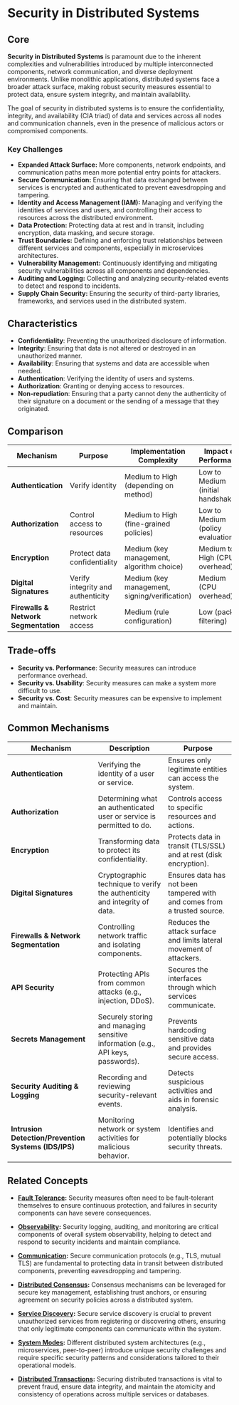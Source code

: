 # Security in Distributed Systems

## Core

**Security in Distributed Systems** is paramount due to the inherent complexities and vulnerabilities introduced by multiple interconnected components, network communication, and diverse deployment environments. Unlike monolithic applications, distributed systems face a broader attack surface, making robust security measures essential to protect data, ensure system integrity, and maintain availability.

The goal of security in distributed systems is to ensure the confidentiality, integrity, and availability (CIA triad) of data and services across all nodes and communication channels, even in the presence of malicious actors or compromised components.

### Key Challenges

-   **Expanded Attack Surface:** More components, network endpoints, and communication paths mean more potential entry points for attackers.
-   **Secure Communication:** Ensuring that data exchanged between services is encrypted and authenticated to prevent eavesdropping and tampering.
-   **Identity and Access Management (IAM):** Managing and verifying the identities of services and users, and controlling their access to resources across the distributed environment.
-   **Data Protection:** Protecting data at rest and in transit, including encryption, data masking, and secure storage.
-   **Trust Boundaries:** Defining and enforcing trust relationships between different services and components, especially in microservices architectures.
-   **Vulnerability Management:** Continuously identifying and mitigating security vulnerabilities across all components and dependencies.
-   **Auditing and Logging:** Collecting and analyzing security-related events to detect and respond to incidents.
-   **Supply Chain Security:** Ensuring the security of third-party libraries, frameworks, and services used in the distributed system.

## Characteristics

- **Confidentiality**: Preventing the unauthorized disclosure of information.
- **Integrity**: Ensuring that data is not altered or destroyed in an unauthorized manner.
- **Availability**: Ensuring that systems and data are accessible when needed.
- **Authentication**: Verifying the identity of users and systems.
- **Authorization**: Granting or denying access to resources.
- **Non-repudiation**: Ensuring that a party cannot deny the authenticity of their signature on a document or the sending of a message that they originated.

## Comparison

| Mechanism | Purpose | Implementation Complexity | Impact on Performance |
|---|---|---|---|
| **Authentication** | Verify identity | Medium to High (depending on method) | Low to Medium (initial handshake) |
| **Authorization** | Control access to resources | Medium to High (fine-grained policies) | Low to Medium (policy evaluation) |
| **Encryption** | Protect data confidentiality | Medium (key management, algorithm choice) | Medium to High (CPU overhead) |
| **Digital Signatures** | Verify integrity and authenticity | Medium (key management, signing/verification) | Medium (CPU overhead) |
| **Firewalls & Network Segmentation** | Restrict network access | Medium (rule configuration) | Low (packet filtering) |

## Trade-offs

- **Security vs. Performance**: Security measures can introduce performance overhead.
- **Security vs. Usability**: Security measures can make a system more difficult to use.
- **Security vs. Cost**: Security measures can be expensive to implement and maintain.

## Common Mechanisms

| Mechanism | Description | Purpose |
|---|---|---|
| **Authentication** | Verifying the identity of a user or service. | Ensures only legitimate entities can access the system. |
| **Authorization** | Determining what an authenticated user or service is permitted to do. | Controls access to specific resources and actions. |
| **Encryption** | Transforming data to protect its confidentiality. | Protects data in transit (TLS/SSL) and at rest (disk encryption). |
| **Digital Signatures** | Cryptographic technique to verify the authenticity and integrity of data. | Ensures data has not been tampered with and comes from a trusted source. |
| **Firewalls & Network Segmentation** | Controlling network traffic and isolating components. | Reduces the attack surface and limits lateral movement of attackers. |
| **API Security** | Protecting APIs from common attacks (e.g., injection, DDoS). | Secures the interfaces through which services communicate. |
| **Secrets Management** | Securely storing and managing sensitive information (e.g., API keys, passwords). | Prevents hardcoding sensitive data and provides secure access. |
| **Security Auditing & Logging** | Recording and reviewing security-relevant events. | Detects suspicious activities and aids in forensic analysis. |
| **Intrusion Detection/Prevention Systems (IDS/IPS)** | Monitoring network or system activities for malicious behavior. | Identifies and potentially blocks security threats. |

## Related Concepts



-   **[Fault Tolerance](../fault-tolerance/README.md):** Security measures often need to be fault-tolerant themselves to ensure continuous protection, and failures in security components can have severe consequences.

-   **[Observability](../observability/README.md):** Security logging, auditing, and monitoring are critical components of overall system observability, helping to detect and respond to security incidents and maintain compliance.

-   **[Communication](../communication/README.md):** Secure communication protocols (e.g., TLS, mutual TLS) are fundamental to protecting data in transit between distributed components, preventing eavesdropping and tampering.

-   **[Distributed Consensus](../distributed-consensus/README.md):** Consensus mechanisms can be leveraged for secure key management, establishing trust anchors, or ensuring agreement on security policies across a distributed system.

-   **[Service Discovery](../service-discovery/README.md):** Secure service discovery is crucial to prevent unauthorized services from registering or discovering others, ensuring that only legitimate components can communicate within the system.

-   **[System Modes](../system-mode/README.md):** Different distributed system architectures (e.g., microservices, peer-to-peer) introduce unique security challenges and require specific security patterns and considerations tailored to their operational models.

-   **[Distributed Transactions](../distributed-transactions/README.md):** Securing distributed transactions is vital to prevent fraud, ensure data integrity, and maintain the atomicity and consistency of operations across multiple services or databases.
